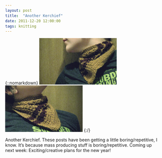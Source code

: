 ```yaml
---
layout: post
title:  "Another Kerchief"
date: 2011-12-20 12:00:00
tags: knitting
---
```

{::nomarkdown}
<img src="/uploads/2011/12/kerchief01.jpg">
<img src="/uploads/2011/12/kerchief02.jpg">
{:/}

Another Kerchief. These posts have been getting a little boring/repetitive, I know. It’s because mass producing stuff is boring/repetitive. Coming up next week: Exciting/creative plans for the new year!
